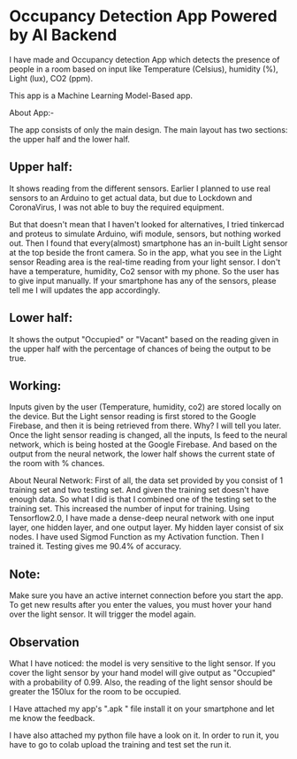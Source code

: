 # Occupancy Detection App Powered by AI Backend
I have made and Occupancy detection App which detects the presence of people in a room based on input like Temperature (Celsius), humidity (%), Light (lux), CO2 (ppm). 

This app is a Machine Learning Model-Based app.



About App:-

The app consists of only the main design. The main layout has two sections: the upper half and the lower half. 

## Upper half: 
It shows reading from the different sensors. Earlier I planned to use real sensors to an Arduino to get actual data, but due to Lockdown and CoronaVirus, I was not able to buy the required equipment. 

But that doesn't mean that I haven't looked for alternatives, I tried tinkercad and proteus to simulate Arduino, wifi module, sensors, but nothing worked out. Then I found that every(almost) smartphone has an in-built Light sensor at the top beside the front camera. So in the app, what you see in the Light sensor Reading area is the real-time reading from your light sensor. I don't have a temperature, humidity, Co2 sensor with my phone. So the user has to give input manually. If your smartphone has any of the sensors, please tell me I will updates the app accordingly.



## Lower half: 
It shows the output "Occupied" or "Vacant" based on the reading given in the upper half with the percentage of chances of being the output to be true.



## Working:  
Inputs given by the user (Temperature, humidity, co2) are stored locally on the device. But the Light sensor reading is first stored to the Google Firebase, and then it is being retrieved from there. Why? I will tell you later. Once the light sensor reading is changed, all the inputs, Is feed to the neural network, which is being hosted at the Google Firebase. And based on the output from the neural network, the lower half shows the current state of the room with % chances.



About Neural Network: First of all, the data set provided by you consist of 1 training set and two testing set. And given the training set doesn't have enough data. So what I did is that I combined one of the testing set to the training set. This increased the number of input for training. Using Tensorflow2.0, I have made a dense-deep neural network with one input layer, one hidden layer, and one output layer. My hidden layer consist of six nodes. I have used Sigmod Function as my Activation function. Then I trained it. Testing gives me 90.4% of accuracy.



## Note:
Make sure you have an active internet connection before you start the app. To get new results after you enter the values, you must hover your hand over the light sensor. It will trigger the model again.


## Observation
What I have noticed: the model is very sensitive to the light sensor. If you cover the light sensor by your hand model will give output as "Occupied" with a probability of 0.99. Also, the reading of the light sensor should be greater the 150lux for the room to be occupied.



I Have attached my app's ".apk " file install it on your smartphone and let me know the feedback. 

I have also attached my python file have a look on it. In order to run it, you have to go to colab upload the training and test set the run it.

